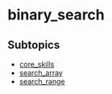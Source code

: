 # binary_search

## Subtopics

- [core_skills](./core_skills)
- [search_array](./search_array)
- [search_range](./search_range)
